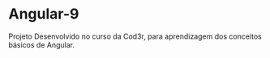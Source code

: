 # Angular-9
Projeto Desenvolvido no curso da Cod3r, para aprendizagem dos conceitos básicos de Angular.
